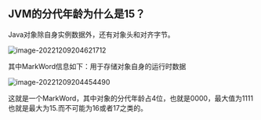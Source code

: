 ## JVM的分代年龄为什么是15？

Java对象除自身实例数据外，还有对象头和对齐字节。

![image-20221209204621712](https://mynotepicbed.oss-cn-beijing.aliyuncs.com/img/image-20221209204621712.png)

其中MarkWord信息如下：用于存储对象自身的运行时数据

![image-20221209204454490](https://mynotepicbed.oss-cn-beijing.aliyuncs.com/img/image-20221209204454490.png)

这就是一个MarkWord，其中对象的分代年龄占4位，也就是0000，最大值为1111也就是最大为15.而不可能为16或者17之类的。

